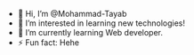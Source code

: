 - 👋 Hi, I’m @Mohammad-Tayab
- 👀 I’m interested in learning new technologies!
- 🌱 I’m currently learning Web developer.
- ⚡ Fun fact: Hehe

<!---
mohammad-tayab/mohammad-tayab is a ✨ special ✨ repository because its `README.md` (this file) appears on your GitHub profile.
You can click the Preview link to take a look at your changes.
--->
